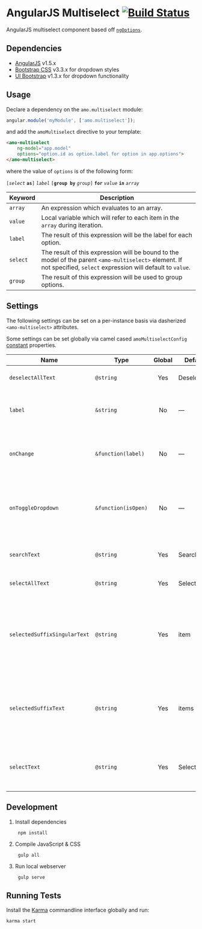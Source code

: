 # AngularJS Multiselect [![Build Status](https://travis-ci.org/namoscato/angular-multiselect.svg?branch=master)](https://travis-ci.org/namoscato/angular-multiselect)

AngularJS multiselect component based off [`ngOptions`](https://docs.angularjs.org/api/ng/directive/ngOptions).

## Dependencies

* [AngularJS](https://angularjs.org/) v1.5.x
* [Bootstrap CSS](http://getbootstrap.com/) v3.3.x for dropdown styles
* [UI Bootstrap](http://angular-ui.github.io/bootstrap/) v1.3.x for dropdown functionality

## Usage

Declare a dependency on the `amo.multiselect` module:

```js
angular.module('myModule', ['amo.multiselect']);
```

and add the `amoMultiselect` directive to your template:

```html
<amo-multiselect
    ng-model="app.model"
    options="option.id as option.label for option in app.options">
</amo-multiselect>
```

where the value of `options` is of the following form:

`[`_`select`_ **`as`**`]` _`label`_ `[`**`group by`** _`group`_`]` **`for`** _`value`_ **`in`** _`array`_

| Keyword  | Description |
| -------- | ----------- |
| `array`  | An expression which evaluates to an array. |
| `value`  | Local variable which will refer to each item in the `array` during iteration. |
| `label`  | The result of this expression will be the label for each option. |
| `select` | The result of this expression will be bound to the model of the parent `<amo-multiselect>` element. If not specified, `select` expression will default to `value`. |
| `group`  | The result of this expression will be used to group options. |

## Settings

The following settings can be set on a per-instance basis via dasherized `<amo-multiselect>` attributes.

Some settings can be set globally via camel cased `amoMultiselectConfig` [constant](https://docs.angularjs.org/api/auto/service/$provide#constant) properties.

| Name | Type | Global | Default | Description |
| ---- | ---- |:------:| ------- | ----------- |
| `deselectAllText` | `@string` | Yes | Deselect&nbsp;All | Deselect all option label text |
| `label` | `&string` | No | — | Expression bound to the current button label text |
| `onChange` | `&function(label)` | No | — | Expression called with `label` string when model changes |
| `onToggleDropdown` | `&function(isOpen)` | No | — | Expression called with `isOpen` boolean when dropdown opens or closes |
| `searchText` | `@string` | Yes | Search... | Search input placeholder text |
| `selectAllText` | `@string` | Yes | Select&nbsp;All | Select all option label text |
| `selectedSuffixSingularText` | `@string` | Yes | item | Singular suffix appended to button label text when option label properties are undefined |
| `selectedSuffixText` | `@string` | Yes | items | Suffix appended to button label text when option label properties are undefined |
| `selectText` | `@string` | Yes | Select... | Default button label text when no options are selected |

## Development

1. Install dependencies

        npm install

2. Compile JavaScript & CSS

        gulp all

3. Run local webserver

        gulp serve

## Running Tests

Install the [Karma](http://karma-runner.github.io/) commandline interface globally and run:

    karma start
